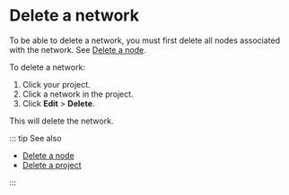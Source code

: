 # Delete a network

To be able to delete a network, you must first delete all nodes associated with the network. See [Delete a node](/platform/delete-a-node).

To delete a network:

1. Click your project.
1. Click a network in the project.
1. Click **Edit** > **Delete**.

This will delete the network.

::: tip See also

* [Delete a node](/platform/delete-a-node)
* [Delete a project](/platform/delete-a-project)

:::
